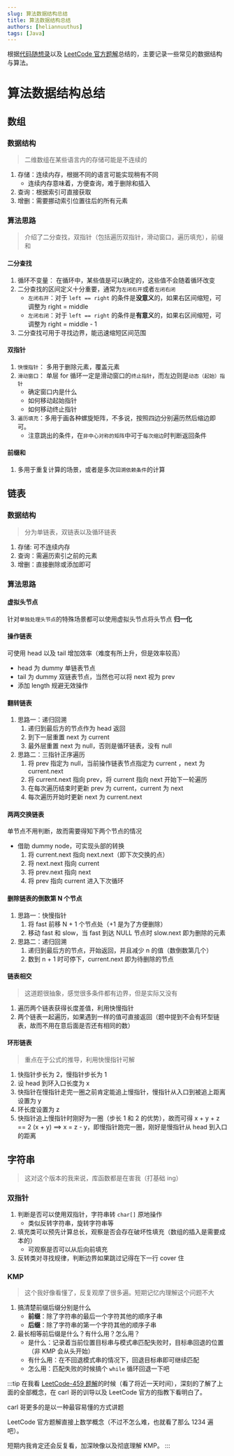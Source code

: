 ```yaml
---
slug: 算法数据结构总结
title: 算法数据结构总结
authors: [heliannuuthus]
tags: [Java]
---
```


根据[代码随想录](https://programmercarl.com/)以及 [LeetCode 官方题解](https://leetcode.cn/problemset/all/)总结的，主要记录一些常见的数据结构与算法。

<!-- truncate -->
# 算法数据结构总结

## 数组

### 数据结构

> 二维数组在某些语言内的存储可能是不连续的

1. 存储：连续内存，根据不同的语言可能实现稍有不同
   * 连续内存意味着，方便查询，难于删除和插入
2. 查询：根据索引可直接获取
3. 增删：需要挪动索引位置往后的所有元素

### 算法思路

> 介绍了二分查找，双指针（包括遍历双指针，滑动窗口，遍历填充），前缀和

#### 二分查找

1. 循环不变量： 在循环中，某些值是可以确定的，这些值不会随着循环改变
2. 二分查找的区间定义十分重要，通常为`左闭右开`或者`左闭右闭`
   * `左闭右开`：对于 `left == right` 的条件是**没意义**的，如果右区间缩短，可调整为 right = middle
   * `左闭右闭`：对于 `left == right` 的条件是**有意义**的，如果右区间缩短，可调整为 right = middle - 1
3. 二分查找可用于寻找边界，能迅速缩短区间范围

#### 双指针

1. `快慢指针`： 多用于删除元素，覆盖元素
2. `滑动窗口`： 单层 for 循环一定是滑动窗口的`终止指针`，而左边则是`动态（起始）指针`
   * 确定窗口内是什么
   * 如何移动起始指针
   * 如何移动终止指针
3. `遍历填充`：多用于画各种螺旋矩阵，不多说，按照四边分别遍历然后缩边即可。
   * 注意跳出的条件，在`非中心对称的矩阵`中可于`每次缩边`时判断返回条件

#### 前缀和

1. 多用于重复计算的场景，或者是多次`回溯依赖条件`的计算

## 链表

### 数据结构

> 分为单链表，双链表以及循环链表

1. 存储: 可不连续内存
2. 查询：需遍历索引之前的元素
3. 增删：直接删除或添加即可

### 算法思路

#### 虚拟头节点

针对`单独处理头节点`的特殊场景都可以使用虚拟头节点将头节点 **归一化**

#### 操作链表

可使用 head 以及 tail 增加效率（难度有所上升，但是效率较高）

* head 为 dummy 单链表节点
* tail 为 dummy 双链表节点，当然也可以将 next 视为 prev
* 添加 length 规避无效操作

#### 翻转链表

1. 思路一：递归回溯
   1. 递归到最后方的节点作为 head 返回
   2. 到下一层重置 next 为 current
   3. 最外层重置 next 为 null，否则是循环链表，没有 null
2. 思路二：三指针正序遍历
   1. 将 prev 指定为 null，当前操作链表节点指定为 current ，next 为 current.next
   2. 将 current.next 指向 prev，将 current 指向 next 开始下一轮遍历
   3. 在每次遍历结束时更新 prev 为 current，current 为 next
   4. 每次遍历开始时更新 next 为 current.next

#### 两两交换链表

单节点不用判断，故而需要得知下两个节点的情况

* 借助 dummy node，可实现头部的转换
  1. 将 current.next 指向 next.next（即下次交换的点）
  2. 将 next.next 指向 current
  3. 将 prev.next 指向 next
  4. 将 prev 指向 current 进入下次循环

#### 删除链表的倒数第 N 个节点

1. 思路一：快慢指针
   1. 将 fast 前移 N + 1 个节点处（+1 是为了方便删除）
   2. 移动 fast 和 slow，当 fast 到达 NULL 节点时 slow.next 即为删除的元素
2. 思路二：递归回溯
   1. 递归到最后方的节点，开始返回，并且减少 n 的值（数倒数第几个）
   2. 数到 n + 1 时可停下，current.next 即为待删除的节点

#### 链表相交

> 这道题很抽象，感觉很多条件都有边界，但是实际又没有

1. 遍历两个链表获得长度差值，利用快慢指针
2. 两个链表一起遍历，如果遇到一样的值可直接返回（题中提到不会有环型链表，故而不用在意后面是否还有相同的数）

#### 环形链表

> 重点在于公式的推导，利用快慢指针可解

1. 快指针步长为 2，慢指针步长为 1
2. 设 head 到环入口长度为 x
3. 快指针在慢指针走完一圈之前肯定能追上慢指针，慢指针从入口到被追上距离设置为 y
4. 环长度设置为 z
5. 快指针追上慢指针时刚好为一圈（步长 1 和 2 的优势），故而可得 x + y + z == 2 (x + y) ==> x =  z - y，即慢指针跑完一圈，刚好是慢指针从 head 到入口的距离

## 字符串

> 这对这个版本的我来说，库函数都是在害我（打基础 ing）

### 双指针

1. 判断是否可以使用双指针，字符串转 `char[]` 原地操作
   * 类似反转字符串，旋转字符串等
2. 填充类可以预先计算总长，观察是否会存在破坏性填充（数组的插入是需要成本的）
   * 可观察是否可以从后向前填充
3. 反转类对寻找规律，判断边界如果跳过记得在下一行 cover 住

### KMP

> 这个我好像看懂了，反复观摩了很多遍。短期记忆内理解这个问题不大

1. 搞清楚前缀后缀分别是什么
   * **前缀**：除了字符串的最后一个字符其他的顺序子串
   * **后缀**：除了字符串的第一个字符其他的顺序子串
2. 最长相等前后缀是什么？有什么用？怎么用？
   * 是什么：记录着当前位置目标串与模式串匹配失败时，目标串回退的位置（非 KMP 会从头开始）
   * 有什么用：在不回退模式串的情况下，回退目标串即可继续匹配
   * 怎么用：匹配失败的时候搞个 `while` 循环回退一下吧

:::tip
在我看 [LeetCode-459 题解](https://leetcode.cn/problems/repeated-substring-pattern/solutions/)的时候（看了将近一天时间），深刻的了解了上面的全部概念，在 carl 哥的训导以及 LeetCode 官方的指教下看明白了。

carl 哥更多的是以一种最容易懂的方式讲题

LeetCode 官方题解直接上数学概念（不过不怎么难，也就看了那么 1234 遍吧）。

短期内我肯定还会反复看，加深映像以及彻底理解 KMP。
:::